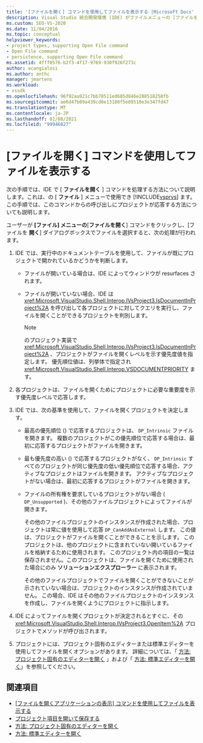 ```yaml
---
title: '[ファイルを開く] コマンドを使用してファイルを表示する |Microsoft Docs'
description: Visual Studio 統合開発環境 (IDE) がファイルメニューの [ファイルを開く] コマンドを処理してファイルを表示する方法について説明します。
ms.custom: SEO-VS-2020
ms.date: 11/04/2016
ms.topic: conceptual
helpviewer_keywords:
- project types, supporting Open File command
- Open File command
- persistence, supporting Open File command
ms.assetid: 4fff0576-b2f3-4f17-9769-930f926f273c
author: acangialosi
ms.author: anthc
manager: jmartens
ms.workload:
- vssdk
ms.openlocfilehash: 96f92aa921c7bb78511ed685d846e288518258fb
ms.sourcegitcommit: ae6d47b09a439cd0e13180f5e89510e3e347fd47
ms.translationtype: MT
ms.contentlocale: ja-JP
ms.lasthandoff: 02/08/2021
ms.locfileid: "99946827"
---
```

# <a name="display-files-by-using-the-open-file-command"></a>[ファイルを開く] コマンドを使用してファイルを表示する
次の手順では、IDE で [ **ファイルを開く** ] コマンドを処理する方法について説明します。これは、の [ **ファイル** ] メニューで使用でき [!INCLUDE[vsprvs](../../code-quality/includes/vsprvs_md.md)] ます。 この手順では、このコマンドからの呼び出しにプロジェクトが応答する方法についても説明します。

 ユーザーが **[ファイル] メニューの**[**ファイルを開く**] コマンドをクリックし、[ファイルを **開く**] ダイアログボックスでファイルを選択すると、次の処理が行われます。

1. IDE では、実行中のドキュメントテーブルを使用して、ファイルが既にプロジェクトで開かれているかどうかを判断します。

    - ファイルが開いている場合は、IDE によってウィンドウが resurfaces されます。

    - ファイルが開いていない場合、IDE は <xref:Microsoft.VisualStudio.Shell.Interop.IVsProject3.IsDocumentInProject%2A> を呼び出して各プロジェクトに対してクエリを実行し、ファイルを開くことができるプロジェクトを判別します。

        > [!NOTE]
        > のプロジェクト実装で <xref:Microsoft.VisualStudio.Shell.Interop.IVsProject3.IsDocumentInProject%2A> 、プロジェクトがファイルを開くレベルを示す優先度値を指定します。 優先順位値は、列挙体で指定され <xref:Microsoft.VisualStudio.Shell.Interop.VSDOCUMENTPRIORITY> ます。

2. 各プロジェクトは、ファイルを開くためにプロジェクトに必要な重要度を示す優先度レベルで応答します。

3. IDE では、次の基準を使用して、ファイルを開くプロジェクトを決定します。

    - 最高の優先順位 () で応答するプロジェクトは、 `DP_Intrinsic` ファイルを開きます。 複数のプロジェクトがこの優先順位で応答する場合は、最初に応答するプロジェクトがファイルを開きます。

    - 最も優先度の高い () で応答するプロジェクトがなく、 `DP_Intrinsic` すべてのプロジェクトが同じ優先度の低い優先順位で応答する場合、アクティブなプロジェクトはファイルを開きます。 アクティブなプロジェクトがない場合は、最初に応答するプロジェクトがファイルを開きます。

    - ファイルの所有権を要求しているプロジェクトがない場合 ( `DP_Unsupported` )、その他のファイルプロジェクトによってファイルが開きます。

         その他のファイルプロジェクトのインスタンスが作成された場合、プロジェクトは常に値を使用して応答 `DP_CanAddAsExternal` します。 この値は、プロジェクトがファイルを開くことができることを示します。 このプロジェクトは、他のプロジェクトに含まれていない開いているファイルを格納するために使用されます。 このプロジェクト内の項目の一覧は保存されません。このプロジェクトは、ファイルを開くために使用された場合にのみ **ソリューションエクスプローラー** に表示されます。

         その他のファイルプロジェクトでファイルを開くことができないことが示されていない場合は、プロジェクトのインスタンスが作成されていません。 この場合、IDE はその他のファイルプロジェクトのインスタンスを作成し、ファイルを開くようにプロジェクトに指示します。

4. IDE によってファイルを開くプロジェクトが決定されるとすぐに、その <xref:Microsoft.VisualStudio.Shell.Interop.IVsProject3.OpenItem%2A> プロジェクトでメソッドが呼び出されます。

5. プロジェクトには、プロジェクト固有のエディターまたは標準エディターを使用してファイルを開くオプションがあります。 詳細については、「 [方法: プロジェクト固有のエディターを開く](../../extensibility/how-to-open-project-specific-editors.md) 」および「 [方法: 標準エディターを開く](../../extensibility/how-to-open-standard-editors.md)」を参照してください。

## <a name="see-also"></a>関連項目
- [[ファイルを開くアプリケーションの表示] コマンドを使用してファイルを表示する](../../extensibility/internals/displaying-files-by-using-the-open-with-command.md)
- [プロジェクト項目を開いて保存する](../../extensibility/internals/opening-and-saving-project-items.md)
- [方法: プロジェクト固有のエディターを開く](../../extensibility/how-to-open-project-specific-editors.md)
- [方法: 標準エディターを開く](../../extensibility/how-to-open-standard-editors.md)
